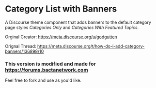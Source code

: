 # Category List with Banners
A Discourse theme component that adds banners to the default category page styles *Categories Only* and *Categories With Featured Topics*.

Orginal Creator: https://meta.discourse.org/u/godgutten

Orignal Thread: https://meta.discourse.org/t/how-do-i-add-category-banners/136898/10

### This version is modified and made for https://forums.bactanetwork.com
Feel free to fork and use as you'd like.
